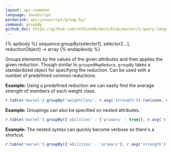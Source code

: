 ```yaml
---
layout: api-command 
language: JavaScript
permalink: api/javascript/group_by/
command: groupBy
github_doc: https://github.com/rethinkdb/docs/blob/master/2-query-language/api/javascript/aggregation/groupBy.md
---
```


{% apibody %}
sequence.groupBy(selector1[, selector2...], reductionObject) → array
{% endapibody %}

Groups elements by the values of the given attributes and then applies the given
reduction. Though similar to `groupedMapReduce`, `groupBy` takes a standardized object
for specifying the reduction. Can be used with a number of predefined common reductions.

__Example:__ Using a predefined reduction we can easily find the average strength of members of each weight class.

```js
r.table('marvel').groupBy('weightClass', r.avg('strength')).run(conn, callback)
```


__Example:__ Groupings can also be specified on nested attributes.

```js
r.table('marvel').groupBy({'abilities' : {'primary' : true}}, r.avg('strength')).run(conn, callback)
```


__Example:__ The nested syntax can quickly become verbose so there's a shortcut.

```js
r.table('marvel').groupBy({'abilities' : 'primary'}, r.avg('strength')).run(conn, callback)
```

